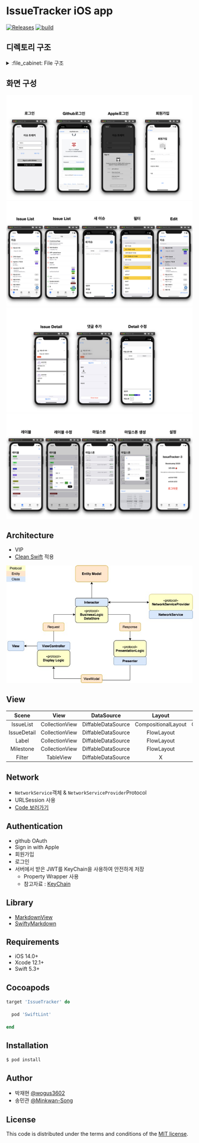 # IssueTracker iOS app 
[![Releases](https://img.shields.io/github/v/release/boostcamp-2020/IssueTracker-3)](https://github.com/boostcamp-2020/IssueTracker-3/releases)
[![build](https://github.com/boostcamp-2020/IssueTracker-3/workflows/iOS%20CI/badge.svg)](https://github.com/boostcamp-2020/IssueTracker-3/actions)

## 디렉토리 구조
<details>
  <summary>:file_cabinet: File 구조</summary>
    <div markdown=“1”>
      <pre>
IssueTracker  
├── Common  
│  ├── Extension  
│  │  ├── Data+decoded.swift  
│  │  ├── Date+timeAgoDisplay.swift  
│  │  ├── DateFormatter+format.swift  
│  │  ├── Encodable+encoded.swift  
│  │  ├── String+asURL.swift  
│  │  ├── String+toDate.swift  
│  │  ├── UIColor+hex.swift  
│  │  ├── UIColor+hexString.swift  
│  │  ├── UIColor+random.swift  
│  │  ├── UIColor+visibleTextColor.swift  
│  │  ├── UIVIew+snapshot.swift  
│  │  ├── UIView+IBInspectable.swift  
│  │  ├── UIView+shake.swift  
│  │  ├── UIViewController+hideKeyboardWhenTapped.swift  
│  │  └── URL+searchToken.swift  
│  ├── KeychainAccess.swift  
│  ├── PropertyWrapper  
│  │  ├── KeyChain.swift  
│  │  └── UserDefault.swift  
│  └── Views  
│    ├── CustomAlertController.storyboard  
│    ├── CustomAlertView.swift  
│    └── CustomButtonView.swift  
├── CreateIssue  
│  ├── CreateIssueInteractor.swift  
│  ├── CreateIssueViewController.swift  
│  └── Models  
│    └── CreateIssueEndPoint.swift  
├── Edit  
│  ├── EditInteractor.swift  
│  ├── EditPresenter.swift  
│  ├── EditViewController.swift  
│  ├── Models  
│  │  ├── IssueDetailEditEndPoint.swift  
│  │  └── IssueDetailEditViewModel.swift  
│  └── Views  
│    └── EditTableViewCell.swift  
├── Entity  
│  ├── AllGetUser.swift  
│  ├── Assignee.swift  
│  ├── Comment.swift  
│  ├── Issue.swift  
│  ├── IssueComment.swift  
│  ├── Label.swift  
│  ├── Milestone.swift  
│  ├── User.swift  
│  └── UserInfo.swift  
├── Info.plist  
├── IssueDetail  
│  ├── Edit  
│  │  └── EditTableViewController.swift  
│  ├── IssueCommentViewController.swift  
│  ├── IssueDetailBottomSheetViewController.swift  
│  ├── IssueDetailInteractor.swift  
│  ├── IssueDetailPresenter.swift  
│  ├── IssueDetailViewController.swift  
│  ├── Models  
│  │  ├── IssueDetailEndPoint.swift  
│  │  └── IssueDetailViewModel.swift  
│  └── Views  
│    ├── IssueDetailCollectionReusableView.swift  
│    └── IssueDetailCollectionViewCell.swift  
├── IssueFilter  
│  ├── IssueFilterViewController.swift  
│  ├── Models  
│  │  └── IssueFilterViewModel.swift  
│  └── Views  
│    ├── HeaderView.swift  
│    └── IssueFilterTableViewCell.swift  
├── IssueList  
│  ├── IssueListEndPoint.swift  
│  ├── IssueListInteractor.swift  
│  ├── IssueListPresenter.swift  
│  ├── IssueListViewController.swift  
│  ├── Models  
│  │  ├── IssueListModelController.swift  
│  │  └── IssueListViewModel.swift  
│  └── Views  
│    └── IssueListCollectionViewCell.swift  
├── IssueTracker  
│  └── Base.lproj  
│    ├── Authentication.storyboard  
│    └── IssueList.storyboard  
├── IssueTracker.entitlements  
├── Label  
│  ├── Label.storyboard  
│  ├── LabelInteractor.swift  
│  ├── LabelPresenter.swift  
│  ├── LabelViewController.swift  
│  ├── Models  
│  │  ├── LabelEndPoint.swift  
│  │  └── LabelViewModel.swift  
│  └── Views  
│    └── LabelCollectionViewCell.swift  
├── Milestone  
│  ├── Base.lproj  
│  │  └── MileStone.storyboard  
│  ├── MilestoneInterator.swift  
│  ├── MilestonePresenter.swift  
│  ├── MilestoneViewController.swift  
│  ├── Models  
│  │  ├── MilestoneCalculator.swift  
│  │  ├── MilestoneEndPoint.swift  
│  │  └── MilestoneViewModel.swift  
│  └── Views  
│    └── MilestoneCollectionViewCell.swift  
├── Network  
│  ├── APIConfiguration.swift  
│  ├── APIServer.swift  
│  ├── ContentType.swift  
│  ├── HTTPHeader.swift  
│  ├── HTTPMethod.swift  
│  ├── NetworkError.swift  
│  └── NetworkService.swift  
├── SceneDelegate.swift  
├── Setting  
│  ├── Setting.storyboard  
│  └── SettingViewController.swift  
├── SignIn  
│  ├── KeychainItem.swift  
│  ├── Models  
│  │  ├── AppleModel.swift  
│  │  ├── AppleUser.swift  
│  │  ├── RequestLogin.swift  
│  │  └── SignInEndPoint.swift  
│  ├── OAuthManager.swift  
│  ├── SignInViewController.swift  
│  └── Views  
│    └── SignInWithAppleButton.swift  
└── SignUp  
└── SignUpViewController.swift
         </pre>
    </div>
</details>

## 화면 구성
![001](./Image/이미지.001.jpeg)
![002](./Image/이미지.002.jpeg)
![003](./Image/이미지.003.jpeg)
![004](./Image/이미지.004.jpeg)

## Architecture
- VIP
- [Clean Swift](https://clean-swift.com/) 적용


![diagram](./Image/diagram.jpg)

## View
| Scene | View | DataSource | Layout | Cell |
|:-:|:-:|:-:|:-:|:-:|
| IssueList | CollectionView | DiffableDataSource | CompositionalLayout | CollectionViewListCell |
| IssueDetail | CollectionView | DiffableDataSource | FlowLayout | CollectionViewCell |
| Label | CollectionView | DiffableDataSource | FlowLayout | CollectionViewCell |
| Milestone | CollectionView | DiffableDataSource | FlowLayout | CollectionViewCell |
| Filter | TableView | DiffableDataSource | X | TableViewCell |

## Network
- `NetworkService`객체 & `NetworkServiceProvider`Protocol
- URLSession 사용
- [Code 보러가기](https://github.com/boostcamp-2020/IssueTracker-3/tree/master/iOS/IssueTracker/IssueTracker/Network)

## Authentication
- github OAuth
- Sign in with Apple
- 회원가입
- 로그인
- 서버에서 받은 JWT를 KeyChain을 사용하여 안전하게 저장
   - Property Wrapper 사용
   - 참고자료 : [KeyChain](https://medium.com/@justfaceit/ios-%EC%95%B1-%EB%B6%80%ED%92%88-%EB%A7%8C%EB%93%A4%EA%B8%B0-1-preferencestorage-%EC%84%A4%EC%A0%95-%EC%A0%80%EC%9E%A5%EC%9D%84-%EC%9C%84%ED%95%9C-%EA%B3%B5%ED%86%B5-%ED%81%B4%EB%9E%98%EC%8A%A4-2eb2c27af941)
   
## Library
- [MarkdownView](https://github.com/keitaoouchi/MarkdownView)
- [SwiftyMarkdown](https://github.com/SimonFairbairn/SwiftyMarkdown)

## Requirements
 - iOS 14.0+
 - Xcode 12.1+
 - Swift 5.3+
 
## Cocoapods
```ruby
target 'IssueTracker' do

  pod 'SwiftLint'

end
```

## Installation
```
$ pod install
```


## Author
- 박재현 [@wogus3602](https://github.com/wogus3602)
- 송민관 [@Minkwan-Song](https://github.com/Minkwan-Song)


## License
This code is distributed under the terms and conditions of the [MIT license](LICENSE). 
